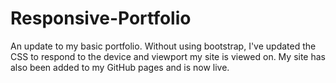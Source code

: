 # Responsive-Portfolio
An update to my basic portfolio. Without using bootstrap, I've updated the CSS to respond to the device and viewport my site is viewed on. My site has also been added to my GitHub pages and is now live.